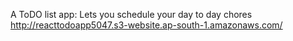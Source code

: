 A ToDO list app: Lets you schedule your day to day chores
http://reacttodoapp5047.s3-website.ap-south-1.amazonaws.com/
